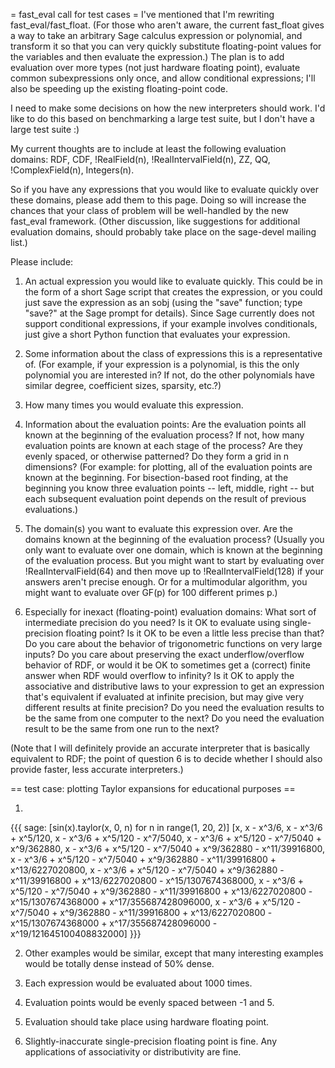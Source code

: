 = fast_eval call for test cases =
I've mentioned that I'm rewriting fast_eval/fast_float.  (For those who aren't aware, the current fast_float gives a way to take an arbitrary Sage calculus expression or polynomial, and transform it so that you can very quickly substitute floating-point values for the variables and then evaluate the expression.)  The plan is to add evaluation over more types (not just hardware floating point), evaluate common subexpressions only once, and allow conditional expressions; I'll also be speeding up the existing floating-point code.

I need to make some decisions on how the new interpreters should work. I'd like to do this based on benchmarking a large test suite, but I don't have a large test suite :)

My current thoughts are to include at least the following evaluation domains: RDF, CDF, !RealField(n), !RealIntervalField(n), ZZ, QQ, !ComplexField(n), Integers(n).

So if you have any expressions that you would like to evaluate quickly over these domains, please add them to this page.  Doing so will increase the chances that your class of problem will be well-handled by the new fast_eval  framework.  (Other discussion, like suggestions for additional evaluation domains, should probably take place on the sage-devel mailing list.)

Please include:

 1. An actual expression you would like to evaluate quickly.  This could be in the form of a short Sage script that creates the expression, or you could just save the expression as an sobj (using the "save" function; type "save?" at the Sage prompt for details). Since Sage currently does not support conditional expressions, if  your example involves conditionals, just give a short Python function that evaluates your expression.

 2. Some information about the class of expressions this is a representative of.  (For example, if your expression is a polynomial, is this the only polynomial you are interested in?  If not, do the other polynomials have similar degree, coefficient sizes, sparsity, etc.?)

 3. How many times you would evaluate this expression.

 4. Information about the evaluation points: Are the evaluation points all known at the beginning of the evaluation process?  If not, how many evaluation points are known at each stage of the process?  Are they evenly spaced, or otherwise patterned?  Do they form a grid in n dimensions?  (For example: for plotting, all of the evaluation points are known at the beginning.  For bisection-based root finding, at the beginning you know three evaluation points -- left, middle, right -- but each subsequent evaluation point depends on the result of previous evaluations.)

 5. The domain(s) you want to evaluate this expression over.  Are the domains known at the beginning of the evaluation process?  (Usually you only want to evaluate over one domain, which is known at the beginning of the evaluation process.  But you might want to start by evaluating over !RealIntervalField(64) and then move up to !RealIntervalField(128) if your answers aren't precise enough.  Or for a multimodular algorithm, you might want to evaluate over GF(p) for 100 different primes p.)

 6. Especially for inexact (floating-point) evaluation domains: What sort of intermediate precision do you need?  Is it OK to evaluate using single-precision floating point?  Is it OK to be even a little less precise than that?  Do you care about the behavior of trigonometric functions on very large inputs?  Do you care about preserving the exact underflow/overflow behavior of RDF, or would it be OK to sometimes get a (correct) finite answer when RDF would overflow to infinity?  Is it OK to apply the associative and distributive laws to your expression to get an expression that's equivalent if evaluated at infinite precision, but may give very different results at finite precision?  Do you need the evaluation results to be the same from one computer to the next?  Do you need the evaluation result to be the same from one run to the next?

(Note that I will definitely provide an accurate interpreter that is basically equivalent to RDF; the point of question 6 is to decide whether I should also provide faster, less accurate interpreters.)

== test case: plotting Taylor expansions for educational purposes ==

1. 
{{{
sage: [sin(x).taylor(x, 0, n) for n in range(1, 20, 2)]
[x,
 x - x^3/6,
 x - x^3/6 + x^5/120,
 x - x^3/6 + x^5/120 - x^7/5040,
 x - x^3/6 + x^5/120 - x^7/5040 + x^9/362880,
 x - x^3/6 + x^5/120 - x^7/5040 + x^9/362880 - x^11/39916800,
 x - x^3/6 + x^5/120 - x^7/5040 + x^9/362880 - x^11/39916800 + x^13/6227020800,
 x - x^3/6 + x^5/120 - x^7/5040 + x^9/362880 - x^11/39916800 + x^13/6227020800 - x^15/1307674368000,
 x - x^3/6 + x^5/120 - x^7/5040 + x^9/362880 - x^11/39916800 + x^13/6227020800 - x^15/1307674368000 + x^17/355687428096000,
 x - x^3/6 + x^5/120 - x^7/5040 + x^9/362880 - x^11/39916800 + x^13/6227020800 - x^15/1307674368000 + x^17/355687428096000 - x^19/121645100408832000]
}}}

2. Other examples would be similar, except that many interesting examples would be totally dense instead of 50% dense.

3. Each expression would be evaluated about 1000 times.

4. Evaluation points would be evenly spaced between -1 and 5.

5. Evaluation should take place using hardware floating point.

6. Slightly-inaccurate single-precision floating point is fine.  Any applications of associativity or distributivity are fine.
